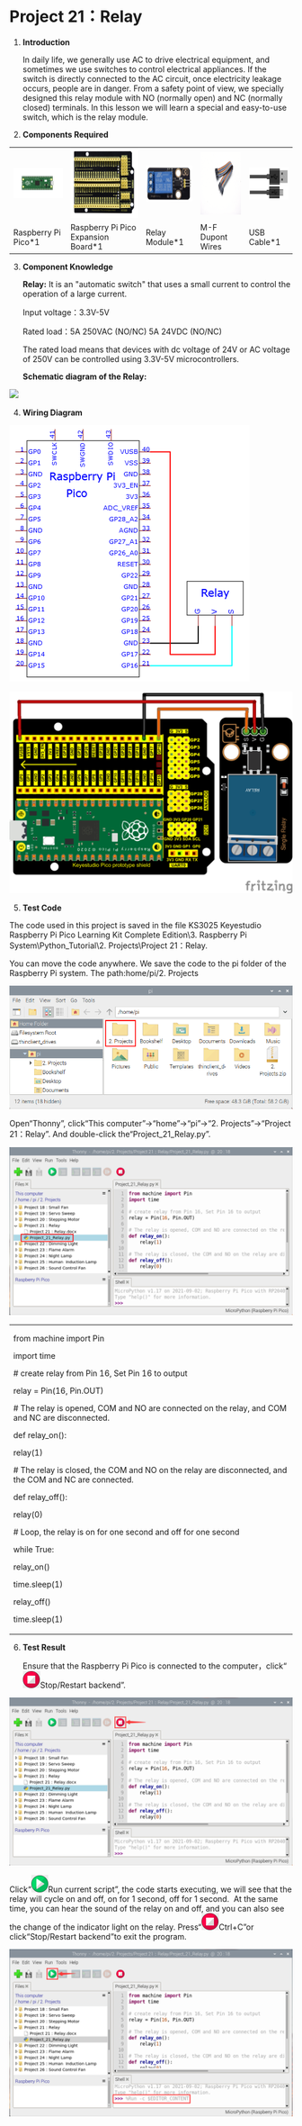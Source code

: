 # Project 21：Relay

1.  **Introduction**
    
    In daily life, we generally use AC to drive electrical equipment,
    and sometimes we use switches to control electrical appliances. If
    the switch is directly connected to the AC circuit, once electricity
    leakage occurs, people are in danger. From a safety point of view,
    we specially designed this relay module with NO (normally open) and
    NC (normally closed) terminals. In this lesson we will learn a
    special and easy-to-use switch, which is the relay module.

2.  **Components Required**

<table>
<tbody>
<tr class="odd">
<td><p><img src="https://raw.githubusercontent.com/keyestudio/KS3025-KS3025F-Keyestudio-Raspberry-Pi-Pico-Learning-Kit-Complete-Edition-Raspberry-Pi/master/media/5207588df3059cf385957664d41e9ac6.jpeg" style="width:1.41806in;height:0.56458in" /></p></td>
<td><img src="https://raw.githubusercontent.com/keyestudio/KS3025-KS3025F-Keyestudio-Raspberry-Pi-Pico-Learning-Kit-Complete-Edition-Raspberry-Pi/master/media/bc08dc3772fc1fef6fa1e07bd81f6680.png" style="width:1.66806in;height:1.28403in" /></td>
<td><img src="https://raw.githubusercontent.com/keyestudio/KS3025-KS3025F-Keyestudio-Raspberry-Pi-Pico-Learning-Kit-Complete-Edition-Raspberry-Pi/master/media/1ea87894c6aa8d475203e447ad5e930a.png" style="width:1.27083in;height:0.68056in" /></td>
<td><img src="https://raw.githubusercontent.com/keyestudio/KS3025-KS3025F-Keyestudio-Raspberry-Pi-Pico-Learning-Kit-Complete-Edition-Raspberry-Pi/master/media/1fbdfe0569327d9a42600a54336bf7b5.png" style="width:1.38819in;height:1.15833in" /></td>
<td><img src="https://raw.githubusercontent.com/keyestudio/KS3025-KS3025F-Keyestudio-Raspberry-Pi-Pico-Learning-Kit-Complete-Edition-Raspberry-Pi/master/media/7dcbd02995be3c142b2f97df7f7c03ce.png" style="width:1.11528in;height:0.59722in" /></td>
</tr>
<tr class="even">
<td>Raspberry Pi Pico*1</td>
<td>Raspberry Pi Pico Expansion Board*1</td>
<td>Relay Module*1</td>
<td>M-F Dupont Wires</td>
<td>USB Cable*1</td>
</tr>
</tbody>
</table>

3.  **Component Knowledge**
    
    **Relay:** It is an "automatic switch" that uses a small current to
    control the operation of a large current.
    
    Input voltage：3.3V-5V
    
    Rated load：5A 250VAC (NO/NC) 5A 24VDC (NO/NC)
    
    The rated load means that devices with dc voltage of 24V or AC
    voltage of 250V can be controlled using 3.3V-5V microcontrollers.  
    
    **Schematic diagram of the Relay:**

![](/media/be1c90d2b52fc2489590e3f702a087bf.emf)

4.  **Wiring Diagram**

![](/media/bfe4e5e68d12e715c50f8aa5797a689c.png)

![](/media/0e76ea13b2034301be2ecdfde7f21f1e.png)

5.  **Test Code**

The code used in this project is saved in the file KS3025 Keyestudio
Raspberry Pi Pico Learning Kit Complete Edition\\3. Raspberry Pi
System\\Python\_Tutorial\\2. Projects\\Project 21：Relay.

You can move the code anywhere. We save the code to the pi folder of the
Raspberry Pi system. The path:home/pi/2. Projects

![](/media/ae27830403a2f741aa9b725e5324c215.png)

Open“Thonny”, click“This computer”→“home”→“pi”→“2. Projects”→“Project
21：Relay”. And double-click the“Project\_21\_Relay.py”.

![](/media/57310f17327299cc49eeca50bcd8b7c1.png)

<table>
<tbody>
<tr class="odd">
<td><p>from machine import Pin</p>
<p>import time</p>
<p># create relay from Pin 16, Set Pin 16 to output</p>
<p>relay = Pin(16, Pin.OUT)</p>
<p># The relay is opened, COM and NO are connected on the relay, and COM and NC are disconnected.</p>
<p>def relay_on():</p>
<p>relay(1)</p>
<p># The relay is closed, the COM and NO on the relay are disconnected, and the COM and NC are connected.</p>
<p>def relay_off():</p>
<p>relay(0)</p>
<p># Loop, the relay is on for one second and off for one second</p>
<p>while True:</p>
<p>relay_on()</p>
<p>time.sleep(1)</p>
<p>relay_off()</p>
<p>time.sleep(1)</p></td>
</tr>
</tbody>
</table>

6.  **Test Result**
    
    Ensure that the Raspberry Pi Pico is connected to the
    computer，click“![](/media/ec00367ea605788eab454cd176b94c7b.png)Stop/Restart backend”.

![](/media/d7abc767223f8f73b7d9996316439607.png)

Click“![](/media/bb4d9305714a178069d277b20e0934b7.png)Run current script”, the code starts
executing, we will see that the relay will cycle on and off, on for 1
second, off for 1 second.  At the same time, you can hear the sound of
the relay on and off, and you can also see the change of the indicator
light on the relay. Press“![](/media/ec00367ea605788eab454cd176b94c7b.png)Ctrl+C”or
click“Stop/Restart backend”to exit the program.

![](/media/61481c566efa37002db8b70970a81a5b.png)
